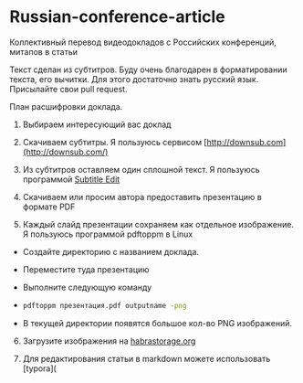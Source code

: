 # Russian-conference-article

Коллективный перевод видеодокладов c Российских конференций, митапов в статьи

Текст сделан из субтитров. Буду очень благодарен в форматировании текста, его вычитки. Для этого достаточно знать русский язык. Присылайте свои pull request.



План расшифровки доклада.

1) Выбираем интересующий вас доклад

2) Скачиваем субтитры. Я пользуюсь сервисом [http://downsub.com](http://downsub.com/)

3) Из субтитров оставляем один сплошной текст. Я пользуюсь программой [Subtitle Edit](https://www.nikse.dk/subtitleedit)

4) Скачиваем или просим автора предоставить презентацию в формате PDF

5) Каждый слайд презентации сохраняем как отдельное изображение. Я пользуюсь программой pdftoppm в Linux

- Создайте директорию с названием доклада.

- Переместите туда презентацию

- Выполните следующую команду

- ```bash
  pdftoppm презентация.pdf outputname -png
  ```

- В текущей директории появятся большое кол-во PNG изображений.

6) Загрузите изображения на [habrastorage.org](https://habrastorage.org/)

7) Для редактирования статьи в markdown можете использовать [typora](
